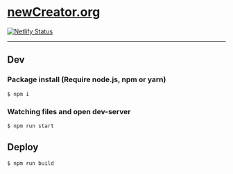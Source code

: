 # [newCreator.org](https://newcreator.org)

[![Netlify Status](https://api.netlify.com/api/v1/badges/59943fc6-5d15-42a7-88e3-784bb2117ae4/deploy-status)](https://app.netlify.com/sites/newcreator-org/deploys)

---

## Dev

### Package install (Require node.js, npm or yarn)

```
$ npm i
```

### Watching files and open dev-server

```
$ npm run start
```

## Deploy

```
$ npm run build
```
